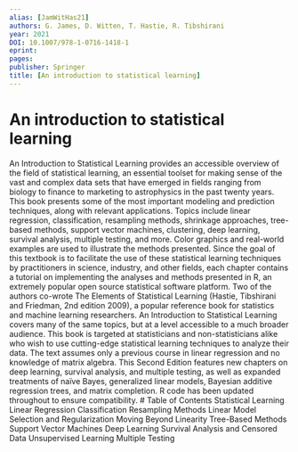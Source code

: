 ```yaml
---
alias: [JamWitHas21]
authors: G. James, D. Witten, T. Hastie, R. Tibshirani
year: 2021
DOI: 10.1007/978-1-0716-1418-1
eprint: 
pages: 
publisher: Springer
title: [An introduction to statistical learning]
---
```


# An introduction to statistical learning

An Introduction to Statistical Learning provides an accessible overview of the field of statistical learning, an essential toolset for making sense of the vast and complex data sets that have emerged in fields ranging from biology to finance to marketing to astrophysics in the past twenty years. This book presents some of the most important modeling and prediction techniques, along with relevant applications. Topics include linear regression, classification, resampling methods, shrinkage approaches, tree-based methods, support vector machines, clustering, deep learning, survival analysis, multiple testing, and more. Color graphics and real-world examples are used to illustrate the methods presented. Since the goal of this textbook is to facilitate the use of these statistical learning techniques by practitioners in science, industry, and other fields, each chapter contains a tutorial on implementing the analyses and methods presented in R, an extremely popular open source statistical software platform. Two of the authors co-wrote The Elements of Statistical Learning (Hastie, Tibshirani and Friedman, 2nd edition 2009), a popular reference book for statistics and machine learning researchers. An Introduction to Statistical Learning covers many of the same topics, but at a level accessible to a much broader audience. This book is targeted at statisticians and non-statisticians alike who wish to use cutting-edge statistical learning techniques to analyze their data. The text assumes only a previous course in linear regression and no knowledge of matrix algebra. This Second Edition features new chapters on deep learning, survival analysis, and multiple testing, as well as expanded treatments of naïve Bayes, generalized linear models, Bayesian additive regression trees, and matrix completion. R code has been updated throughout to ensure compatibility. # Table of Contents Statistical Learning Linear Regression Classification Resampling Methods Linear Model Selection and Regularization Moving Beyond Linearity Tree-Based Methods Support Vector Machines Deep Learning Survival Analysis and Censored Data Unsupervised Learning Multiple Testing
